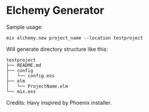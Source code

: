 # Elchemy Generator

Sample usage:
```
mix elchemy.new project_name --location testproject
```

Will generate directory structure like this:

```
testproject
├── README.md
├── config
│   └── config.exs
├── elm
│   └── ProjectName.elm
└── mix.exs
```

Credits:
Havy inspired by Phoenix installer.

